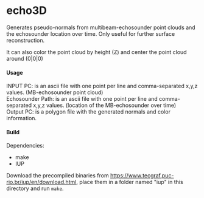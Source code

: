 # echo3D
Generates pseudo-normals from multibeam-echosounder point clouds and the echosounder location over time.
Only useful for further surface reconstruction.

It can also color the point cloud by height (Z) and center the point cloud around (0|0|0)

#### Usage

INPUT PC: is an ascii file with one point per line and comma-separated x,y,z values. (MB-echosounder point cloud)<br/>
Echosounder Path: is an ascii file with one point per line and comma-separated x,y,z values. (location of the MB-echosounder over time)<br/>
Output PC: is a polygon file with the generated normals and color information.<br/>

#### Build
Dependencies:
- make
- IUP

Download the precompiled binaries from https://www.tecgraf.puc-rio.br/iup/en/download.html,
place them in a folder named "iup" in this directory and run `make`.
